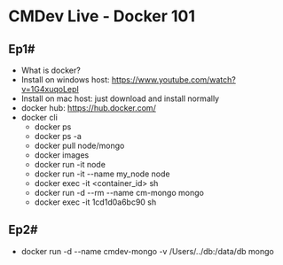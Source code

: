 # CMDev Live - Docker 101

## Ep1#

- What is docker?
- Install on windows host: https://www.youtube.com/watch?v=1G4xuqoLepI
- Install on mac host: just download and install normally
- docker hub: https://hub.docker.com/
- docker cli
  - docker ps
  - docker ps -a
  - docker pull node/mongo
  - docker images
  - docker run -it node
  - docker run -it --name my_node node
  - docker exec -it <container_id> sh
  - docker run -d --rm --name cm-mongo mongo
  - docker exec -it 1cd1d0a6bc90 sh

## Ep2#
- docker run -d --name cmdev-mongo -v /Users/../db:/data/db mongo